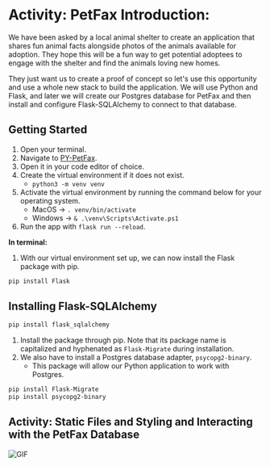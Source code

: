 # Activity: PetFax Introduction: 
We have been asked by a local animal shelter to create an application that shares fun animal facts alongside photos of the animals available for adoption. They hope this will be a fun way to get potential adoptees to engage with the shelter and find the animals loving new homes.

They just want us to create a proof of concept so let's use this opportunity and use a whole new stack to build the application. We will use Python and Flask, and later we will create our Postgres database for PetFax and then install and configure Flask-SQLAlchemy to connect to that database.

## Getting Started

1. Open your terminal.
2. Navigate to [PY-PetFax](./PetFax).
3. Open it in your code editor of choice.
4. Create the virtual environment if it does not exist.
   - `python3 -m venv venv`
5. Activate the virtual environment by running the command below for your operating system.
   - MacOS -> `. venv/bin/activate`
   - Windows -> `& .\venv\Scripts\Activate.ps1`
6. Run the app with `flask run --reload`.

**In terminal:**

1. With our virtual environment set up, we can now install the Flask package with pip.

```powershell
pip install Flask
```
## Installing Flask-SQLAlchemy

```powershell
pip install flask_sqlalchemy
```

1. Install the package through pip. Note that its package name is capitalized and hyphenated as `Flask-Migrate` during installation.
2. We also have to install a Postgres database adapter, `psycopg2-binary`.
   - This package will allow our Python application to work with Postgres.

```powershell
pip install Flask-Migrate
pip install psycopg2-binary
```

## Activity: Static Files and Styling and  Interacting with the PetFax Database
![GIF](screen-recording.gif)
